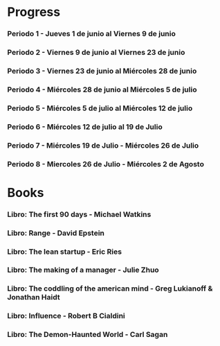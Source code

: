 # Progress
### Periodo 1 - Jueves 1 de junio al Viernes 9 de junio

### Periodo 2 - Viernes 9 de junio al Viernes 23 de junio

### Periodo 3 - Viernes 23 de junio al Miércoles 28 de junio

### Periodo 4 - Miércoles 28 de junio al Miércoles 5 de julio

### Periodo 5 - Miércoles 5 de julio al Miércoles 12 de julio

### Periodo 6 - Miércoles 12 de julio al 19 de Julio

### Periodo 7 - Miércoles 19 de Julio - Miércoles 26 de Julio

### Periodo 8 - Miercoles 26 de Julio - Miércoles 2 de Agosto

# Books
### Libro: The first 90 days - Michael Watkins

### Libro: Range - David Epstein

### Libro: The lean startup - Eric Ries

### Libro: The making of a manager - Julie Zhuo

### Libro: The coddling of the american mind - Greg Lukianoff & Jonathan Haidt

### Libro: Influence - Robert B Cialdini

### Libro: The Demon-Haunted World - Carl Sagan
###

